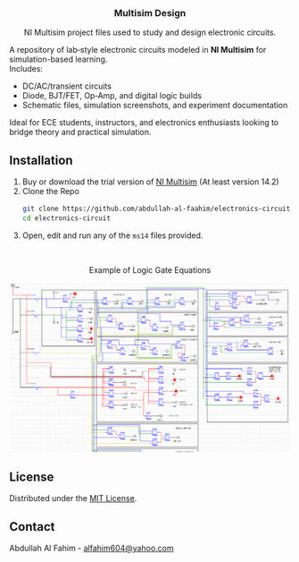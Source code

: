 <br />
<div align="center">
	<h3 align="center">Multisim Design</h3>
	<p align="center">
    	NI Multisim project files used to study and design electronic circuits.
  	</p>
</div>

A repository of lab‑style electronic circuits modeled in **NI Multisim** for simulation-based learning.  
Includes:
- DC/AC/transient circuits  
- Diode, BJT/FET, Op‑Amp, and digital logic builds  
- Schematic files, simulation screenshots, and experiment documentation  

Ideal for ECE students, instructors, and electronics enthusiasts looking to bridge theory and practical simulation.

## Installation

1. Buy or download the trial version of [NI Multisim](https://www.ni.com/en-us/support/downloads/software-products/download.multisim.html) (At least version 14.2)
3. Clone the Repo
   ```sh
   git clone https://github.com/abdullah-al-faahim/electronics-circuit.git
   cd electronics-circuit
   ```
4. Open, edit and run any of the `ms14` files provided.

</br>
<div align="center"> <p> Example of Logic Gate Equations </p> </div>
<img src="S1.png">

## License

Distributed under the [MIT License](https://mit-license.org/).

## Contact

Abdullah Al Fahim - alfahim604@yahoo.com
